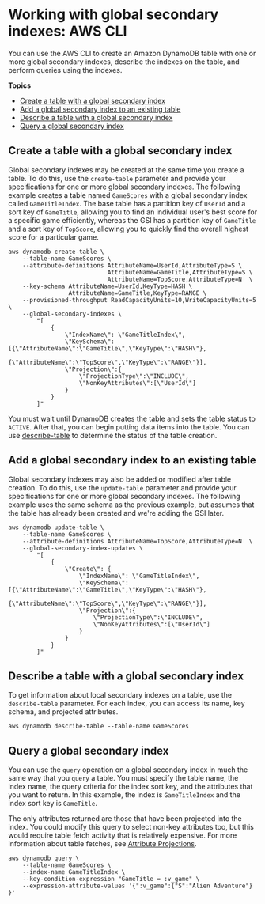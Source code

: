 # Working with global secondary indexes: AWS CLI<a name="GCICli"></a>

You can use the AWS CLI to create an Amazon DynamoDB table with one or more global secondary indexes, describe the indexes on the table, and perform queries using the indexes\.

**Topics**
+ [Create a table with a global secondary index](#GCICli.CreateTableWithIndex)
+ [Add a global secondary index to an existing table](#GCICli.CreateIndexAfterTable)
+ [Describe a table with a global secondary index](#GCICli.DescribeTableWithIndex)
+ [Query a global secondary index](#GCICli.QueryAnIndex)

## Create a table with a global secondary index<a name="GCICli.CreateTableWithIndex"></a>

Global secondary indexes may be created at the same time you create a table\. To do this, use the `create-table` parameter and provide your specifications for one or more global secondary indexes\. The following example creates a table named `GameScores` with a global secondary index called `GameTitleIndex`\. The base table has a partition key of `UserId` and a sort key of `GameTitle`, allowing you to find an individual user's best score for a specific game efficiently, whereas the GSI has a partition key of `GameTitle` and a sort key of `TopScore`, allowing you to quickly find the overall highest score for a particular game\.

```
aws dynamodb create-table \
    --table-name GameScores \
    --attribute-definitions AttributeName=UserId,AttributeType=S \
                            AttributeName=GameTitle,AttributeType=S \
                            AttributeName=TopScore,AttributeType=N  \
    --key-schema AttributeName=UserId,KeyType=HASH \
                 AttributeName=GameTitle,KeyType=RANGE \
    --provisioned-throughput ReadCapacityUnits=10,WriteCapacityUnits=5 \
    --global-secondary-indexes \
        "[
            {
                \"IndexName\": \"GameTitleIndex\",
                \"KeySchema\": [{\"AttributeName\":\"GameTitle\",\"KeyType\":\"HASH\"},
                                {\"AttributeName\":\"TopScore\",\"KeyType\":\"RANGE\"}],
                \"Projection\":{
                    \"ProjectionType\":\"INCLUDE\",
                    \"NonKeyAttributes\":[\"UserId\"]
                }
            }
        ]"
```

You must wait until DynamoDB creates the table and sets the table status to `ACTIVE`\. After that, you can begin putting data items into the table\. You can use [describe\-table](https://docs.aws.amazon.com/cli/latest/reference/dynamodb/describe-table.html) to determine the status of the table creation\.

## Add a global secondary index to an existing table<a name="GCICli.CreateIndexAfterTable"></a>

Global secondary indexes may also be added or modified after table creation\. To do this, use the `update-table` parameter and provide your specifications for one or more global secondary indexes\. The following example uses the same schema as the previous example, but assumes that the table has already been created and we're adding the GSI later\.

```
aws dynamodb update-table \
    --table-name GameScores \
    --attribute-definitions AttributeName=TopScore,AttributeType=N  \
    --global-secondary-index-updates \
        "[
            {
                \"Create\": {
                    \"IndexName\": \"GameTitleIndex\",
                    \"KeySchema\": [{\"AttributeName\":\"GameTitle\",\"KeyType\":\"HASH\"},
                                    {\"AttributeName\":\"TopScore\",\"KeyType\":\"RANGE\"}],
                    \"Projection\":{
                        \"ProjectionType\":\"INCLUDE\",
                        \"NonKeyAttributes\":[\"UserId\"]
                    }
                }
            }
        ]"
```

## Describe a table with a global secondary index<a name="GCICli.DescribeTableWithIndex"></a>

To get information about local secondary indexes on a table, use the `describe-table` parameter\. For each index, you can access its name, key schema, and projected attributes\.

```
aws dynamodb describe-table --table-name GameScores
```

## Query a global secondary index<a name="GCICli.QueryAnIndex"></a>

You can use the `query` operation on a global secondary index in much the same way that you `query` a table\. You must specify the table name, the index name, the query criteria for the index sort key, and the attributes that you want to return\. In this example, the index is `GameTitleIndex` and the index sort key is `GameTitle`\.

The only attributes returned are those that have been projected into the index\. You could modify this query to select non\-key attributes too, but this would require table fetch activity that is relatively expensive\. For more information about table fetches, see [Attribute Projections](GSI.md#GSI.Projections)\.

```
aws dynamodb query \
    --table-name GameScores \
    --index-name GameTitleIndex \
    --key-condition-expression "GameTitle = :v_game" \
    --expression-attribute-values '{":v_game":{"S":"Alien Adventure"} }'
```
